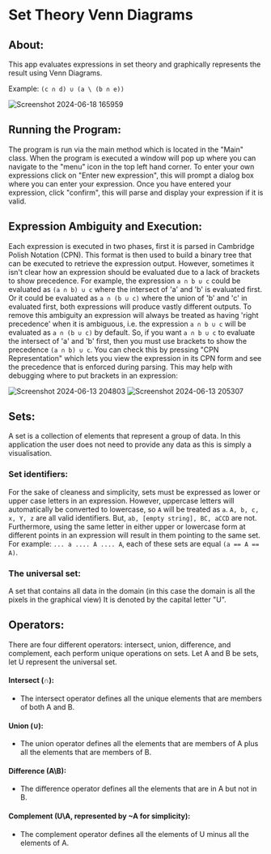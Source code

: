 # Set Theory Venn Diagrams


## About:
This app evaluates expressions in set theory and graphically represents the result
using Venn Diagrams.

Example: `(c ∩ d) ∪ (a \ (b ∩ e))`

![Screenshot 2024-06-18 165959](https://github.com/LouisIsbister/set-theory-venn-diagram/assets/104889878/3d77d2b2-20f6-4fb0-b45e-75d6bc1ec99c)



## Running the Program:
The program is run via the main method which is located in the "Main" class. 
When the program is executed a window will pop up where you can navigate to the "menu" icon in the top left hand corner. To enter your own expressions click on "Enter new expression", this will prompt a dialog box where you can enter your expression. Once you have entered your expression, click "confirm", this will parse and display your expression if it is valid.


## Expression Ambiguity and Execution:
Each expression is executed in two phases, first it is parsed in Cambridge Polish Notation (CPN). This format is then used to build a binary tree that can be executed to retrieve the expression output. However, sometimes it isn't clear how an expression should be evaluated due to a lack of brackets to show precedence. For example, the expression `a ∩ b ∪ c` could be evaluated as `(a ∩ b) ∪ c` where the intersect of 'a' and 'b' is evaluated first. Or it could be evaluated as `a ∩ (b ∪ c)` where the union of 'b' and 'c' in evaluated first, both expressions will produce vastly different outputs. To remove this ambiguity an expression will always be treated as having 'right precedence' when it is ambiguous, i.e. the expression `a ∩ b ∪ c` will be evaluated as `a ∩ (b ∪ c)` by default. So, if you want `a ∩ b ∪ c` to evaluate the intersect of 'a' and 'b' first, then you must use brackets to show the precedence `(a ∩ b) ∪ c`. You can check this by pressing "CPN Representation" which lets you view the expression in its CPN form and see the precedence that is enforced during parsing. This may help with debugging where to put brackets in an expression:

![Screenshot 2024-06-13 204803](https://github.com/LouisIsbister/set-theory-venn-diagram/assets/104889878/39e47a01-1cf0-4b2f-a1bb-adfb327f4f87)
![Screenshot 2024-06-13 205307](https://github.com/LouisIsbister/set-theory-venn-diagram/assets/104889878/830d3f7f-dd2c-4bec-8f28-ec66a5cba8be)

## Sets:
A set is a collection of elements that represent a group of data. In this application the user does not need to provide any data as this is simply a visualisation.
### Set identifiers:
For the sake of cleaness and simplicity, sets must be expressed as lower or upper case
letters in an expression. However, uppercase letters will automatically be converted to
lowercase, so `A` will be treated as `a`.
`A, b, c, x, Y, z` are all valid identifiers. But, `ab, [empty string], BC, aCCD` are not.
Furthermore, using the same letter in either upper or lowercase form at different points in
an expression will result in them pointing to the same set. For example: `... a .... A .... A`, each of these sets are equal `(a == A == A)`.
### The universal set:
A set that contains all data in the domain (in this case the domain is all the pixels in the graphical view)
It is denoted by the capital letter "U".


## Operators:
There are four different operators: intersect, union, difference, and complement, each perform unique operations on sets.
Let A and B be sets, let U represent the universal set.
#### Intersect (∩):
- The intersect operator defines all the unique elements that are members of both A and B. 
#### Union (∪):
- The union operator defines all the elements that are members of A plus all the elements that are members of B. 
#### Difference (A\B):
- The difference operator defines all the elements that are in A but not in B. 
#### Complement (U\A, represented by ~A for simplicity):
- The complement operator defines all the elements of U minus all the elements of A.
